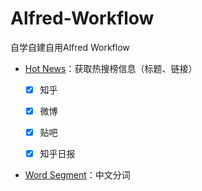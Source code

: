 # Alfred-Workflow
自学自建自用Alfred Workflow


- [Hot News](https://github.com/BlackCCCat/Alfred-Workflow/tree/main/hot-news)：获取热搜榜信息（标题、链接）
    - [x] 知乎
    - [x] 微博
    - [x] 贴吧
    - [x] 知乎日报

    
- [Word Segment](https://github.com/BlackCCCat/Alfred-Workflow/tree/main/word-segment)：中文分词


 


